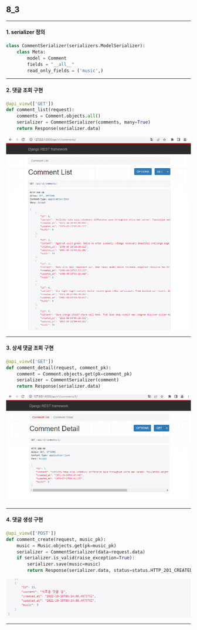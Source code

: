 ## 8_3

---

#### 1. serializer 정의

```python
class CommentSerializer(serializers.ModelSerializer):
    class Meta:
        model = Comment
        fields = "__all__"
        read_only_fields = ('music',)
```

---

#### 2. 댓글 조회 구현

```python
@api_view(['GET'])
def comment_list(request):
    comments = Comment.objects.all()
    serializer = CommentSerializer(comments, many=True)
    return Response(serializer.data)
```

![](assets/8ba4b5471fc046abb999ed82d3a181eddcfd4aef.PNG)

---

#### 3. 상세 댓글 조회 구현

```python
@api_view(['GET'])
def comment_detail(request, comment_pk):
    comment = Comment.objects.get(pk=comment_pk)
    serializer = CommentSerializer(comment)
    return Response(serializer.data)
```

![](assets/1fc20ae52aad41f8d4ebafdd1b8b73b33c19009b.PNG)

---

#### 4. 댓글 생성 구현

```python
@api_view(['POST'])
def comment_create(request, music_pk):
    music = Music.objects.get(pk=music_pk)
    serializer = CommentSerializer(data=request.data)
    if serializer.is_valid(raise_exception=True):
        serializer.save(music=music)
        return Response(serializer.data, status=status.HTTP_201_CREATED)
```

![](assets/ecace44f58fec2ac8f51bb09cf1fa26910176ceb.PNG)

---


